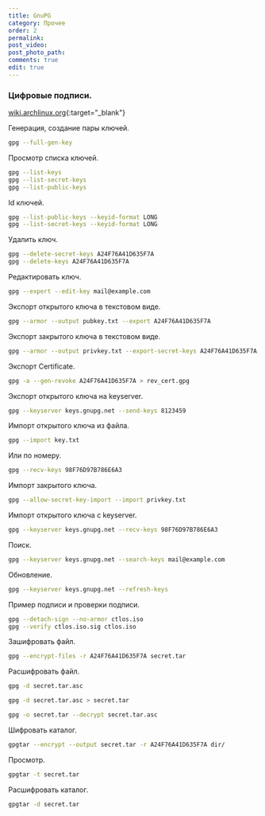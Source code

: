 ```yaml
---
title: GnuPG
category: Прочее
order: 2
permalink:
post_video: 
post_photo_path: 
comments: true
edit: true
---
```


### Цифровые подписи.

[wiki.archlinux.org](https://wiki.archlinux.org/index.php/GnuPG_(%D0%A0%D1%83%D1%81%D1%81%D0%BA%D0%B8%D0%B9)){:target="_blank"}

Генерация, создание пары ключей.
```bash
gpg --full-gen-key
```

Просмотр списка ключей.
```bash
gpg --list-keys
gpg --list-secret-keys
gpg --list-public-keys
```

Id ключей.
```bash
gpg --list-public-keys --keyid-format LONG
gpg --list-secret-keys --keyid-format LONG
```

Удалить ключ.
```bash
gpg --delete-secret-keys A24F76A41D635F7A
gpg --delete-keys A24F76A41D635F7A
```

Редактировать ключ.
```bash
gpg --expert --edit-key mail@example.com
```

Экспорт открытого ключа в текстовом виде.
```bash
gpg --armor --output pubkey.txt --export A24F76A41D635F7A
```

Экспорт закрытого ключа в текстовом виде.
```bash
gpg --armor --output privkey.txt --export-secret-keys A24F76A41D635F7A
```

Экспорт Certificate.
```bash
gpg -a --gen-revoke A24F76A41D635F7A > rev_cert.gpg
```

Экспорт открытого ключа на keyserver.
```bash
gpg --keyserver keys.gnupg.net --send-keys 8123459
```

Импорт открытого ключа из файла.
```bash
gpg --import key.txt
```
Или по номеру.
```bash
gpg --recv-keys 98F76D97B786E6A3
```

Импорт закрытого ключа.
```bash
gpg --allow-secret-key-import --import privkey.txt
```

Импорт открытого ключа с keyserver.
```bash
gpg --keyserver keys.gnupg.net --recv-keys 98F76D97B786E6A3
```

Поиск.
```bash
gpg --keyserver keys.gnupg.net --search-keys mail@example.com
```

Обновление.
```bash
gpg --keyserver keys.gnupg.net --refresh-keys
```

Пример подписи и проверки подписи.
```bash
gpg --detach-sign --no-armor ctlos.iso
gpg --verify ctlos.iso.sig ctlos.iso
```

Зашифровать файл.
```bash
gpg --encrypt-files -r A24F76A41D635F7A secret.tar
```

Расшифровать файл.
```bash
gpg -d secret.tar.asc

gpg -d secret.tar.asc > secret.tar

gpg -o secret.tar --decrypt secret.tar.asc
```

Шифровать каталог.
```bash
gpgtar --encrypt --output secret.tar -r A24F76A41D635F7A dir/
```

Просмотр.
```bash
gpgtar -t secret.tar
```

Расшифровать каталог.
```bash
gpgtar -d secret.tar
```